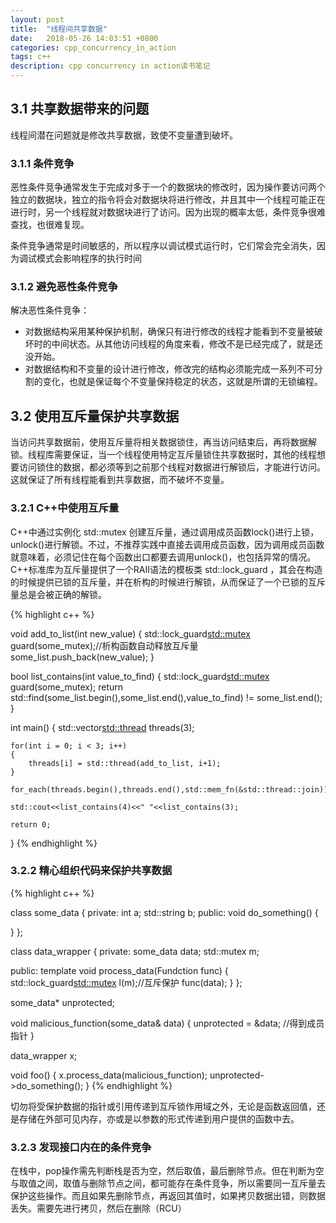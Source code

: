 ```yaml
---
layout: post
title:  "线程间共享数据"
date:   2018-05-26 14:03:51 +0800
categories: cpp_concurrency_in_action
tags: c++
description: cpp concurrency in action读书笔记
---
```



## 3.1 共享数据带来的问题

线程间潜在问题就是修改共享数据，致使不变量遭到破坏。

### 3.1.1 条件竞争

恶性条件竞争通常发生于完成对多于一个的数据块的修改时，因为操作要访问两个独立的数据块，独立的指令将会对数据块将进行修改，并且其中一个线程可能正在进行时，另一个线程就对数据块进行了访问。因为出现的概率太低，条件竞争很难查找，也很难复现。

条件竞争通常是时间敏感的，所以程序以调试模式运行时，它们常会完全消失，因为调试模式会影响程序的执行时间

### 3.1.2 避免恶性条件竞争

解决恶性条件竞争：
   * 对数据结构采用某种保护机制，确保只有进行修改的线程才能看到不变量被破坏时的中间状态。从其他访问线程的角度来看，修改不是已经完成了，就是还没开始。
   * 对数据结构和不变量的设计进行修改，修改完的结构必须能完成一系列不可分割的变化，也就是保证每个不变量保持稳定的状态，这就是所谓的无锁编程。

## 3.2 使用互斥量保护共享数据

当访问共享数据前，使用互斥量将相关数据锁住，再当访问结束后，再将数据解锁。线程库需要保证，当一个线程使用特定互斥量锁住共享数据时，其他的线程想要访问锁住的数据，都必须等到之前那个线程对数据进行解锁后，才能进行访问。这就保证了所有线程能看到共享数据，而不破坏不变量。

### 3.2.1 C++中使用互斥量

C++中通过实例化 std::mutex 创建互斥量，通过调用成员函数lock()进行上锁，unlock()进行解锁。不过，不推荐实践中直接去调用成员函数，因为调用成员函数就意味着，必须记住在每个函数出口都要去调用unlock()，也包括异常的情况。C++标准库为互斥量提供了一个RAII语法的模板类 std::lock_guard ，其会在构造的时候提供已锁的互斥量，并在析构的时候进行解锁，从而保证了一个已锁的互斥量总是会被正确的解锁。

{% highlight c++ %}

void add_to_list(int new_value)
{
    std::lock_guard<std::mutex> guard(some_mutex);//析构函数自动释放互斥量
    some_list.push_back(new_value);
}

bool list_contains(int value_to_find)
{
    std::lock_guard<std::mutex> guard(some_mutex);
    return std::find(some_list.begin(),some_list.end(),value_to_find) != some_list.end();
}

int main()
{
    std::vector<std::thread> threads(3);

    for(int i = 0; i < 3; i++)
    {
        threads[i] = std::thread(add_to_list, i+1);
    }

    for_each(threads.begin(),threads.end(),std::mem_fn(&std::thread::join));

    std::cout<<list_contains(4)<<" "<<list_contains(3);

    return 0;
}
{% endhighlight %}

### 3.2.2 精心组织代码来保护共享数据

{% highlight c++ %}

class some_data
{
private:
  int a;
  std::string b;
public:
  void do_something()
  {

  } 
};

class data_wrapper
{
  private:
    some_data data;
    std::mutex m;

  public:
    template <typename Fundction>
    void process_data(Fundction func)
    {
        std::lock_guard<std::mutex> l(m);//互斥保护
        func(data);
    }
};

some_data* unprotected;

void malicious_function(some_data& data)
{
    unprotected = &data;   //得到成员指针
}

data_wrapper x;

void foo()
{
    x.process_data(malicious_function);
    unprotected->do_something();
}
{% endhighlight %}


切勿将受保护数据的指针或引用传递到互斥锁作用域之外，无论是函数返回值，还是存储在外部可见内存，亦或是以参数的形式传递到用户提供的函数中去。

### 3.2.3 发现接口内在的条件竞争

在栈中，pop操作需先判断栈是否为空，然后取值，最后删除节点。但在判断为空与取值之间，取值与删除节点之间，都可能存在条件竞争，所以需要同一互斥量去保护这些操作。而且如果先删除节点，再返回其值时，如果拷贝数据出错，则数据丢失。需要先进行拷贝，然后在删除（RCU）


